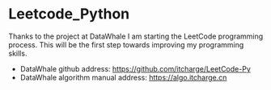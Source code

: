 # Leetcode_Python

Thanks to the project at DataWhale I am starting the LeetCode programming process. 
This will be the first step towards improving my programming skills.

- DataWhale github address: https://github.com/itcharge/LeetCode-Py
- DataWhale algorithm manual address: https://algo.itcharge.cn
